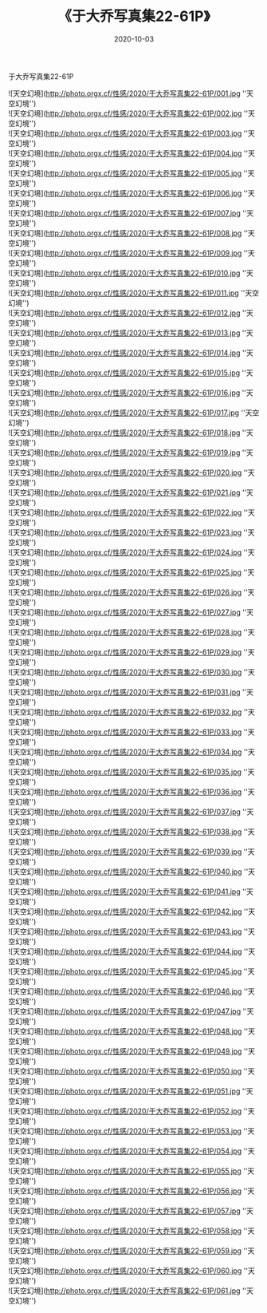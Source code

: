 ﻿---
layout: post
title:  《于大乔写真集22-61P》
date:   2020-10-03
img: http://photo.orgx.cf/性感/2020/于大乔写真集22-61P/000.jpg
categories: [美女, 性感, 泳衣]
---

于大乔写真集22-61P



![天空幻境](http://photo.orgx.cf/性感/2020/于大乔写真集22-61P/001.jpg ''天空幻境'') <br>
![天空幻境](http://photo.orgx.cf/性感/2020/于大乔写真集22-61P/002.jpg ''天空幻境'') <br>
![天空幻境](http://photo.orgx.cf/性感/2020/于大乔写真集22-61P/003.jpg ''天空幻境'') <br>
![天空幻境](http://photo.orgx.cf/性感/2020/于大乔写真集22-61P/004.jpg ''天空幻境'') <br>
![天空幻境](http://photo.orgx.cf/性感/2020/于大乔写真集22-61P/005.jpg ''天空幻境'') <br>
![天空幻境](http://photo.orgx.cf/性感/2020/于大乔写真集22-61P/006.jpg ''天空幻境'') <br>
![天空幻境](http://photo.orgx.cf/性感/2020/于大乔写真集22-61P/007.jpg ''天空幻境'') <br>
![天空幻境](http://photo.orgx.cf/性感/2020/于大乔写真集22-61P/008.jpg ''天空幻境'') <br>
![天空幻境](http://photo.orgx.cf/性感/2020/于大乔写真集22-61P/009.jpg ''天空幻境'') <br>
![天空幻境](http://photo.orgx.cf/性感/2020/于大乔写真集22-61P/010.jpg ''天空幻境'') <br>
![天空幻境](http://photo.orgx.cf/性感/2020/于大乔写真集22-61P/011.jpg ''天空幻境'') <br>
![天空幻境](http://photo.orgx.cf/性感/2020/于大乔写真集22-61P/012.jpg ''天空幻境'') <br>
![天空幻境](http://photo.orgx.cf/性感/2020/于大乔写真集22-61P/013.jpg ''天空幻境'') <br>
![天空幻境](http://photo.orgx.cf/性感/2020/于大乔写真集22-61P/014.jpg ''天空幻境'') <br>
![天空幻境](http://photo.orgx.cf/性感/2020/于大乔写真集22-61P/015.jpg ''天空幻境'') <br>
![天空幻境](http://photo.orgx.cf/性感/2020/于大乔写真集22-61P/016.jpg ''天空幻境'') <br>
![天空幻境](http://photo.orgx.cf/性感/2020/于大乔写真集22-61P/017.jpg ''天空幻境'') <br>
![天空幻境](http://photo.orgx.cf/性感/2020/于大乔写真集22-61P/018.jpg ''天空幻境'') <br>
![天空幻境](http://photo.orgx.cf/性感/2020/于大乔写真集22-61P/019.jpg ''天空幻境'') <br>
![天空幻境](http://photo.orgx.cf/性感/2020/于大乔写真集22-61P/020.jpg ''天空幻境'') <br>
![天空幻境](http://photo.orgx.cf/性感/2020/于大乔写真集22-61P/021.jpg ''天空幻境'') <br>
![天空幻境](http://photo.orgx.cf/性感/2020/于大乔写真集22-61P/022.jpg ''天空幻境'') <br>
![天空幻境](http://photo.orgx.cf/性感/2020/于大乔写真集22-61P/023.jpg ''天空幻境'') <br>
![天空幻境](http://photo.orgx.cf/性感/2020/于大乔写真集22-61P/024.jpg ''天空幻境'') <br>
![天空幻境](http://photo.orgx.cf/性感/2020/于大乔写真集22-61P/025.jpg ''天空幻境'') <br>
![天空幻境](http://photo.orgx.cf/性感/2020/于大乔写真集22-61P/026.jpg ''天空幻境'') <br>
![天空幻境](http://photo.orgx.cf/性感/2020/于大乔写真集22-61P/027.jpg ''天空幻境'') <br>
![天空幻境](http://photo.orgx.cf/性感/2020/于大乔写真集22-61P/028.jpg ''天空幻境'') <br>
![天空幻境](http://photo.orgx.cf/性感/2020/于大乔写真集22-61P/029.jpg ''天空幻境'') <br>
![天空幻境](http://photo.orgx.cf/性感/2020/于大乔写真集22-61P/030.jpg ''天空幻境'') <br>
![天空幻境](http://photo.orgx.cf/性感/2020/于大乔写真集22-61P/031.jpg ''天空幻境'') <br>
![天空幻境](http://photo.orgx.cf/性感/2020/于大乔写真集22-61P/032.jpg ''天空幻境'') <br>
![天空幻境](http://photo.orgx.cf/性感/2020/于大乔写真集22-61P/033.jpg ''天空幻境'') <br>
![天空幻境](http://photo.orgx.cf/性感/2020/于大乔写真集22-61P/034.jpg ''天空幻境'') <br>
![天空幻境](http://photo.orgx.cf/性感/2020/于大乔写真集22-61P/035.jpg ''天空幻境'') <br>
![天空幻境](http://photo.orgx.cf/性感/2020/于大乔写真集22-61P/036.jpg ''天空幻境'') <br>
![天空幻境](http://photo.orgx.cf/性感/2020/于大乔写真集22-61P/037.jpg ''天空幻境'') <br>
![天空幻境](http://photo.orgx.cf/性感/2020/于大乔写真集22-61P/038.jpg ''天空幻境'') <br>
![天空幻境](http://photo.orgx.cf/性感/2020/于大乔写真集22-61P/039.jpg ''天空幻境'') <br>
![天空幻境](http://photo.orgx.cf/性感/2020/于大乔写真集22-61P/040.jpg ''天空幻境'') <br>
![天空幻境](http://photo.orgx.cf/性感/2020/于大乔写真集22-61P/041.jpg ''天空幻境'') <br>
![天空幻境](http://photo.orgx.cf/性感/2020/于大乔写真集22-61P/042.jpg ''天空幻境'') <br>
![天空幻境](http://photo.orgx.cf/性感/2020/于大乔写真集22-61P/043.jpg ''天空幻境'') <br>
![天空幻境](http://photo.orgx.cf/性感/2020/于大乔写真集22-61P/044.jpg ''天空幻境'') <br>
![天空幻境](http://photo.orgx.cf/性感/2020/于大乔写真集22-61P/045.jpg ''天空幻境'') <br>
![天空幻境](http://photo.orgx.cf/性感/2020/于大乔写真集22-61P/046.jpg ''天空幻境'') <br>
![天空幻境](http://photo.orgx.cf/性感/2020/于大乔写真集22-61P/047.jpg ''天空幻境'') <br>
![天空幻境](http://photo.orgx.cf/性感/2020/于大乔写真集22-61P/048.jpg ''天空幻境'') <br>
![天空幻境](http://photo.orgx.cf/性感/2020/于大乔写真集22-61P/049.jpg ''天空幻境'') <br>
![天空幻境](http://photo.orgx.cf/性感/2020/于大乔写真集22-61P/050.jpg ''天空幻境'') <br>
![天空幻境](http://photo.orgx.cf/性感/2020/于大乔写真集22-61P/051.jpg ''天空幻境'') <br>
![天空幻境](http://photo.orgx.cf/性感/2020/于大乔写真集22-61P/052.jpg ''天空幻境'') <br>
![天空幻境](http://photo.orgx.cf/性感/2020/于大乔写真集22-61P/053.jpg ''天空幻境'') <br>
![天空幻境](http://photo.orgx.cf/性感/2020/于大乔写真集22-61P/054.jpg ''天空幻境'') <br>
![天空幻境](http://photo.orgx.cf/性感/2020/于大乔写真集22-61P/055.jpg ''天空幻境'') <br>
![天空幻境](http://photo.orgx.cf/性感/2020/于大乔写真集22-61P/056.jpg ''天空幻境'') <br>
![天空幻境](http://photo.orgx.cf/性感/2020/于大乔写真集22-61P/057.jpg ''天空幻境'') <br>
![天空幻境](http://photo.orgx.cf/性感/2020/于大乔写真集22-61P/058.jpg ''天空幻境'') <br>
![天空幻境](http://photo.orgx.cf/性感/2020/于大乔写真集22-61P/059.jpg ''天空幻境'') <br>
![天空幻境](http://photo.orgx.cf/性感/2020/于大乔写真集22-61P/060.jpg ''天空幻境'') <br>
![天空幻境](http://photo.orgx.cf/性感/2020/于大乔写真集22-61P/061.jpg ''天空幻境'') <br>